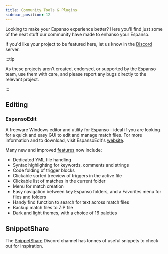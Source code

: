 ```yaml
---
title: Community Tools & Plugins
sidebar_position: 12
---
```


Looking to make your Espanso experience better? Here you'll find just some of the neat stuff our community have made to enhanso your Espanso.

If you'd like your project to be featured here, let us know in the [Discord](https://discord.gg/4QARseMS6k) server.

:::tip

As these projects aren't created, endorsed, or supported by the Espanso team, use them with care, and please report any bugs directly to the relevant project.

:::

## Editing

### EspansoEdit
A freeware Windows editor and utility for Espanso - ideal if you are looking for a quick and easy GUI to edit and manage match files. For more information and to download, visit EspansoEdit's [website](https://ee.qqv.com.au/).

Many new and improved [features](https://ee.qqv.com.au/usage/features/) now include:
- Dedicated YML file handling
- Syntax highlighting for keywords, comments and strings
- Code folding of trigger blocks
- Clickable sorted treeview of triggers in the active file
- Clickable list of matches in the current folder
- Menu for match creation
- Easy navigation between key Espanso folders, and a Favorites menu for files and folders
- Handy find function to search for text across match files
- Backup match files to ZIP file
- Dark and light themes, with a choice of 16 palettes

## SnippetShare
The [SnippetShare](https://discord.com/channels/884163483409731584/1013914627886817372) Discord channel has tonnes of useful snippets to check out for inspiration.